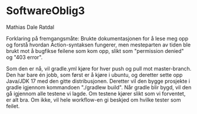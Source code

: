 # SoftwareOblig3
Mathias Dale Ratdal

Forklaring på fremgangsmåte:
Brukte dokumentasjonen for å lese meg opp og forstå hvordan Action-syntaksen fungerer, 
men mesteparten av tiden ble brukt mot å bugfikse feilene som kom opp, slikt som "permission denied" og "403 error".

Som den er nå, vil gradle.yml kjøre for hver push og pull mot master-branch.
Den har bare én jobb, som først er å kjøre i ubuntu, og deretter sette opp Java/JDK 17 med den gitte distribusjonen.
Deretter vil den bygge prosjekte i gradle igjennom kommandoen "./gradlew build".
Når gradle blir bygd, vil den gå igjennom alle testene vi lagde.
Om testene kjører slikt som vi forventet, er alt bra. Om ikke, vil hele workflow-en gi beskjed om hvilke tester som feilet.
